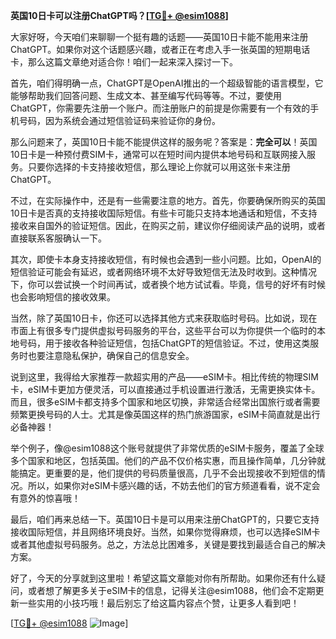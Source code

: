 **英国10日卡可以注册ChatGPT吗？[[TG💪+ @esim1088](https://t.me/s/esim1088)]**

大家好呀，今天咱们来聊聊一个挺有趣的话题——英国10日卡能不能用来注册ChatGPT。如果你对这个话题感兴趣，或者正在考虑入手一张英国的短期电话卡，那么这篇文章绝对适合你！咱们一起来深入探讨一下。

首先，咱们得明确一点，ChatGPT是OpenAI推出的一个超级智能的语言模型，它能够帮助我们回答问题、生成文本、甚至编写代码等等。不过，要使用ChatGPT，你需要先注册一个账户。而注册账户的前提是你需要有一个有效的手机号码，因为系统会通过短信验证码来验证你的身份。

那么问题来了，英国10日卡能不能提供这样的服务呢？答案是：**完全可以**！英国10日卡是一种预付费SIM卡，通常可以在短时间内提供本地号码和互联网接入服务。只要你选择的卡支持接收短信，那么理论上你就可以用这张卡来注册ChatGPT。

不过，在实际操作中，还是有一些需要注意的地方。首先，你要确保所购买的英国10日卡是否真的支持接收国际短信。有些卡可能只支持本地通话和短信，不支持接收来自国外的验证短信。因此，在购买之前，建议你仔细阅读产品的说明，或者直接联系客服确认一下。

其次，即使卡本身支持接收短信，有时候也会遇到一些小问题。比如，OpenAI的短信验证可能会有延迟，或者网络环境不太好导致短信无法及时收到。这种情况下，你可以尝试换一个时间再试，或者换个地方试试看。毕竟，信号的好坏有时候也会影响短信的接收效果。

当然，除了英国10日卡，你还可以选择其他方式来获取临时号码。比如说，现在市面上有很多专门提供虚拟号码服务的平台，这些平台可以为你提供一个临时的本地号码，用于接收各种验证短信，包括ChatGPT的短信验证。不过，使用这类服务时也要注意隐私保护，确保自己的信息安全。

说到这里，我得给大家推荐一款超实用的产品——eSIM卡。相比传统的物理SIM卡，eSIM卡更加方便灵活，可以直接通过手机设置进行激活，无需更换实体卡。而且，很多eSIM卡都支持多个国家和地区切换，非常适合经常出国旅行或者需要频繁更换号码的人士。尤其是像英国这样的热门旅游国家，eSIM卡简直就是出行必备神器！

举个例子，像@esim1088这个账号就提供了非常优质的eSIM卡服务，覆盖了全球多个国家和地区，包括英国。他们的产品不仅价格实惠，而且操作简单，几分钟就能搞定。更重要的是，他们提供的号码质量很高，几乎不会出现接收不到短信的情况。所以，如果你对eSIM卡感兴趣的话，不妨去他们的官方频道看看，说不定会有意外的惊喜哦！

最后，咱们再来总结一下。英国10日卡是可以用来注册ChatGPT的，只要它支持接收国际短信，并且网络环境良好。当然，如果你觉得麻烦，也可以选择eSIM卡或者其他虚拟号码服务。总之，方法总比困难多，关键是要找到最适合自己的解决方案。

好了，今天的分享就到这里啦！希望这篇文章能对你有所帮助。如果你还有什么疑问，或者想了解更多关于eSIM卡的信息，记得关注@esim1088，他们会不定期更新一些实用的小技巧哦！最后别忘了给这篇内容点个赞，让更多人看到吧！

[[TG💪+ @esim1088](https://t.me/s/esim1088) ![Image](https://i.postimg.cc/4NQfJmqS/Snipaste-2025-05-13-00-14-12.png)]